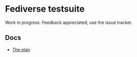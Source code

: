 # Fediverse testsuite

Work in progress. Feedback appreciated; use the issue tracker.

## Docs

* [The plan](docs/plan/index.md)

